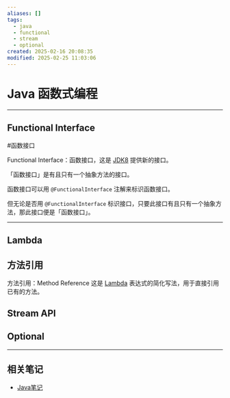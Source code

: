 ```yaml
---
aliases: []
tags:
  - java
  - functional
  - stream
  - optional
created: 2025-02-16 20:08:35
modified: 2025-02-25 11:03:06
---
```


# Java 函数式编程

---

## Functional Interface

 #函数接口

Functional Interface：函数接口，这是 [JDK8](Java_Note.md#JDK8) 提供新的接口。

「函数接口」是有且只有一个抽象方法的接口。

函数接口可以用 `@FunctionalInterface` 注解来标识函数接口。

但无论是否用 `@FunctionalInterface` 标识接口，只要此接口有且只有一个抽象方法，那此接口便是「函数接口」。

---

## Lambda

## 方法引用

方法引用：Method Reference 这是 [Lambda](#Lambda) 表达式的简化写法，用于直接引用已有的方法。

## Stream API

## Optional

---

## 相关笔记

* [Java笔记](Java_Note.md)

